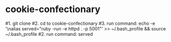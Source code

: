 # cookie-confectionary
#1. git clone
#2. cd to cookie-confectionary
#3. run command: echo -e '\nalias served="ruby -run -e httpd . -p 5001"' >> ~/.bash_profile && source ~/.bash_profile
#2. run command: served
